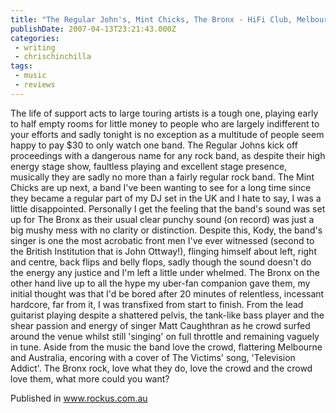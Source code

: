 ```yaml
---
title: "The Regular John's, Mint Chicks, The Bronx - HiFi Club, Melbourne"
publishDate: 2007-04-13T23:21:43.000Z
categories:
 - writing
 - chrischinchilla
tags: 
 - music 
 - reviews
---
```


The life of support acts to large touring artists is a tough one, playing early to half empty rooms for little money to people who are largely indifferent to your efforts and sadly tonight is no exception as a multitude of people seem happy to pay $30 to only watch one band. The Regular Johns kick off proceedings with a dangerous name for any rock band, as despite their high energy stage show, faultless playing and excellent stage presence, musically they are sadly no more than a fairly regular rock band. The Mint Chicks are up next, a band I've been wanting to see for a long time since they became a regular part of my DJ set in the UK and I hate to say, I was a little disappointed. Personally I get the feeling that the band's sound was set up for The Bronx as their usual clear punchy sound (on record) was just a big mushy mess with no clarity or distinction. Despite this, Kody, the band's singer is one the most acrobatic front men I've ever witnessed (second to the British Institution that is John Ottway!), flinging himself about left, right and centre, back flips and belly flops, sadly though the sound doesn't do the energy any justice and I'm left a little under whelmed. The Bronx on the other hand live up to all the hype my uber-fan companion gave them, my initial thought was that I'd be bored after 20 minutes of relentless, incessant hardcore, far from it, I was transfixed from start to finish. From the lead guitarist playing despite a shattered pelvis, the tank-like bass player and the shear passion and energy of singer Matt Caughthran as he crowd surfed around the venue whilst still 'singing' on full throttle and remaining vaguely in tune. Aside from the music the band love the crowd, flattering Melbourne and Australia, encoring with a cover of The Victims' song, 'Television Addict'. The Bronx rock, love what they do, love the crowd and the crowd love them, what more could you want?

Published in www.rockus.com.au
